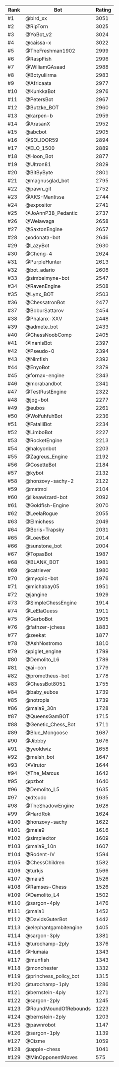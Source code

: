 Rank|Bot|Rating
---|---|---
#1|@bird_xx|3051
#2|@RipTorn|3025
#3|@YoBot_v2|3024
#4|@caissa-x|3022
#5|@TheFreshman1902|2999
#6|@RaspFish|2996
#7|@WilliamGAsaad|2988
#8|@Botyuliirma|2983
#9|@Africaata|2977
#10|@KunkkaBot|2976
#11|@PetersBot|2967
#12|@Butzke_BOT|2960
#13|@karpen-b|2959
#14|@ArasanX|2952
#15|@abcbot|2905
#16|@SOLIDOR59|2894
#17|@ELO_1500|2889
#18|@Hoon_Bot|2877
#19|@Ultron81|2829
#20|@BitByByte|2801
#21|@magnusglad_bot|2795
#22|@pawn_git|2752
#23|@AKS-Mantissa|2744
#24|@expositor|2741
#25|@JoAnnP38_Pedantic|2737
#26|@Weiawaga|2658
#27|@SaxtonEngine|2657
#28|@odonata-bot|2646
#29|@LazyBot|2630
#30|@Cheng-4|2624
#31|@PurpleHunter|2613
#32|@bot_adario|2606
#33|@simbelmyne-bot|2547
#34|@RavenEngine|2508
#35|@Lynx_BOT|2503
#36|@ChessatronBot|2477
#37|@BoburSattarov|2454
#38|@Phalanx-XXV|2448
#39|@admete_bot|2433
#40|@ChessNoobComp|2405
#41|@InanisBot|2397
#42|@Pseudo-0|2394
#43|@Nimfish|2392
#44|@EnyoBot|2379
#45|@fornax-engine|2343
#46|@morabandbot|2341
#47|@TestRustEngine|2322
#48|@jpg-bot|2277
#49|@eubos|2261
#50|@WolfuhfuhBot|2236
#51|@FataliiBot|2234
#52|@LimboBot|2227
#53|@RocketEngine|2213
#54|@halcyonbot|2203
#55|@Zagreus_Engine|2192
#56|@CosetteBot|2184
#57|@kybot|2132
#58|@honzovy-sachy-2|2122
#59|@matmoi|2104
#60|@likeawizard-bot|2092
#61|@Goldfish-Engine|2070
#62|@LeelaRogue|2055
#63|@Elmichess|2049
#64|@Boris-Trapsky|2031
#65|@LoevBot|2014
#66|@sunstone_bot|2004
#67|@TopasBot|1987
#68|@BLANK_BOT|1981
#69|@catriever|1980
#70|@myopic-bot|1976
#71|@michabay05|1951
#72|@jangine|1929
#73|@SimpleChessEngine|1914
#74|@LeElaGuess|1911
#75|@GarboBot|1905
#76|@fathzer-jchess|1883
#77|@zeekat|1877
#78|@AshNostromo|1810
#79|@piglet_engine|1799
#80|@Demolito_L6|1789
#81|@ai-con|1779
#82|@prometheus-bot|1778
#83|@ChessBot8051|1755
#84|@baby_eubos|1739
#85|@notropis|1739
#86|@maia9_30n|1728
#87|@QueensGamBOT|1715
#88|@Genetic_Chess_Bot|1711
#89|@Blue_Mongoose|1687
#90|@Jibbby|1676
#91|@yeoldwiz|1658
#92|@melsh_bot|1647
#93|@Virutor|1644
#94|@The_Marcus|1642
#95|@pzbot|1640
#96|@Demolito_L5|1635
#97|@dtsudo|1635
#98|@TheShadowEngine|1628
#99|@HardRok|1624
#100|@honzovy-sachy|1622
#101|@maia9|1616
#102|@simplexitor|1609
#103|@maia9_10n|1607
#104|@Rodent-IV|1594
#105|@ChessChildren|1582
#106|@turkjs|1566
#107|@maia5|1526
#108|@Ramses-Chess|1526
#109|@Demolito_L4|1502
#110|@sargon-4ply|1476
#111|@maia1|1452
#112|@DavidsGuterBot|1442
#113|@elephantgambitengine|1405
#114|@sargon-3ply|1381
#115|@turochamp-2ply|1376
#116|@Humaia|1343
#117|@munfish|1343
#118|@monchester|1332
#119|@princhess_policy_bot|1315
#120|@turochamp-1ply|1286
#121|@bernstein-4ply|1271
#122|@sargon-2ply|1245
#123|@RoundMoundOfRebounds|1223
#124|@bernstein-2ply|1203
#125|@pawnrobot|1147
#126|@sargon-1ply|1139
#127|@Cizme|1059
#128|@apple-chess|1041
#129|@MinOpponentMoves|575
